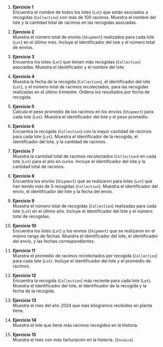 1. **Ejercicio 1**  
   Encuentra el nombre de todos los lotes (`Lot`) que están asociados a recogidas (`Collection`) con más de 100 racimos. Muestra el nombre del lote y la cantidad total de racimos en las recogidas asociadas.

2. **Ejercicio 2**  
   Muestra el número total de envíos (`Shipment`) realizados para cada lote (`Lot`) en el último mes. Incluye el identificador del lote y el número total de envíos.

3. **Ejercicio 3**  
   Encuentra los lotes (`Lot`) que tienen más recogidas (`Collection`) asociadas. Muestra el identificador y el nombre del lote.

4. **Ejercicio 4**  
   Muestra la fecha de la recogida (`Collection`), el identificador del lote (`Lot`), y el número total de racimos recolectados, para las recogidas realizadas en el último trimestre. Ordena los resultados por fecha de recogida.

5. **Ejercicio 5**  
   Calcula el peso promedio de los racimos en los envíos (`Shipment`) para cada lote (`Lot`). Muestra el identificador del lote y el peso promedio.

6. **Ejercicio 6**  
   Encuentra la recogida (`Collection`) con la mayor cantidad de racimos para cada lote (`Lot`). Muestra el identificador de la recogida, el identificador del lote, y la cantidad de racimos.

7. **Ejercicio 7**  
   Muestra la cantidad total de racimos recolectados (`Collection`) en cada lote (`Lot`) para el año en curso. Incluye el identificador del lote y la cantidad total de racimos.

8. **Ejercicio 8**  
   Encuentra los envíos (`Shipment`) que se realizaron para lotes (`Lot`) que han tenido más de 5 recogidas (`Collection`). Muestra el identificador del envío, el identificador del lote y la fecha del envío.

9. **Ejercicio 9**  
   Muestra el número total de recogidas (`Collection`) realizadas para cada lote (`Lot`) en el último año. Incluye el identificador del lote y el número total de recogidas.

10. **Ejercicio 10**  
    Encuentra los lotes (`Lot`) y los envíos (`Shipment`) que se realizaron en el mismo rango de fechas. Muestra el identificador del lote, el identificador del envío, y las fechas correspondientes.

11. **Ejercicio 11**  
    Muestra el promedio de racimos recolectados por recogida (`Collection`) para cada lote (`Lot`). Incluye el identificador del lote y el promedio de racimos.
12. **Ejercicio 12**  
    Encuentra la recogida (`Collection`) más reciente para cada lote (`Lot`). Muestra el identificador del lote, el identificador de la recogida y la fecha de la recogida.

13. **Ejercicio 13**  
    Muestra el mes del año 2024 que más kilogramos recibidos en planta tiene.

14. **Ejercicio 14**  
    Muestra el lote que tiene más racimos recogidos en la historia.

15. **Ejercicio 15**  
    Muestra el mes con más facturación en la historia. (`Invoice`)
